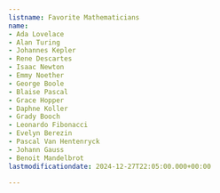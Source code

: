 ```yaml
---
listname: Favorite Mathematicians
name:
- Ada Lovelace
- Alan Turing
- Johannes Kepler
- Rene Descartes
- Isaac Newton
- Emmy Noether
- George Boole
- Blaise Pascal
- Grace Hopper
- Daphne Koller
- Grady Booch
- Leonardo Fibonacci
- Evelyn Berezin
- Pascal Van Hentenryck
- Johann Gauss
- Benoit Mandelbrot
lastmodificationdate: 2024-12-27T22:05:00.000+00:00

---
```


